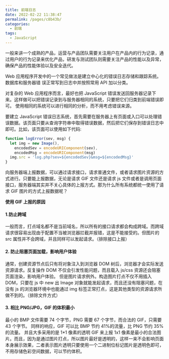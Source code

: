 ```yaml
---
title: 前端日志
date: 2022-02-22 11:38:47
permalink: /pages/c8b43b/
categories:
  - 前端
tags:
  - JavaScript
---
```


一般来讲一个成熟的产品，运营与产品团队需要关注用户在产品内的行为记录，通过用户的行为记录来优化产品，研发与测试团队则需要关注产品的性能以及异常，确保产品的性能体验以及安全迭代。

Web 应用程序开发中的一个常见做法是建立中心化的错误日志存储和跟踪系统。数据库和服务器错 误正常写到日志中并按照常用 API 加以分类。

对复杂的 Web 应用程序而言，最好也把 JavaScript 错误发送回服务器记录下来。这样做可以把错误记录到与服务器相同的系统，只要把它们归类到前端错误即可。 使用相同的系统可以进行相同的分析，而不用考虑错误来源。

要建立 JavaScript 错误日志系统，首先需要在服务器上有页面或入口可以处理错误数据。该页面只要从查询字符串中取得错误数据，然后把它们保存到错误日志中即可。比如，该页面可以使用如下代码:

```js
function logError(sev, msg) {
  let img = new Image(),
    encodedSev = encodeURIComponent(sev),
    encodedMsg = encodeURIComponent(msg)
  img.src = 'log.php?sev=${encodedSev}&msg=${encodedMsg}'
}
```

向服务器端上报数据，可以通过请求接口，请求普通文件，或者请求图片资源的方式进行。只要能上报数据，无论是请求 GIF 文件还是请求 js 文件或者是调用页面接口，服务器端其实并不关心具体的上报方式。那为什么所有系统都统一使用了请求 GIF 图片的方式上报数据呢？

**使用 GIF 上报的原因**

#### 1.防止跨域

一般而言，打点域名都不是当前域名，所以所有的接口请求都会构成跨域。而跨域请求很容易出现由于配置不当被浏览器拦截并报错，这是不能接受的。但图片的 src 属性并不会跨域，并且同样可以发起请求。（排除接口上报）

#### 2. 防止阻塞页面加载，影响用户体验

通常，创建资源节点后只有将对象注入到浏览器 DOM 树后，浏览器才会实际发送资源请求。反复操作 DOM 不仅会引发性能问题，而且载入 js/css 资源还会阻塞页面渲染，影响用户体验。
但是图片请求例外。构造图片打点不仅不用插入 DOM，只要在 js 中 new 出 Image 对象就能发起请求，而且还没有阻塞问题，在没有 js 的浏览器环境中也能通过 img 标签正常打点，这是其他类型的资源请求所做不到的。（排除文件方式）

#### 3. 相比 PNG/JPG，GIF 的体积最小

最小的 BMP 文件需要 74 个字节，PNG 需要 67 个字节，而合法的 GIF，只需要 43 个字节。
同样的响应，GIF 可以比 BMP 节约 41%的流量，比 PNG 节约 35%的流量。
并且大多采用的是 1\*1 像素的透明 GIF 来上报
1x1 像素是最小的合法图片。而且，因为是通过图片打点，所以图片最好是透明的，这样一来不会影响页面本身展示效果，二者表示图片透明只要使用一个二进制位标记图片是透明色即可，不用存储色彩空间数据，可以节约体积。

